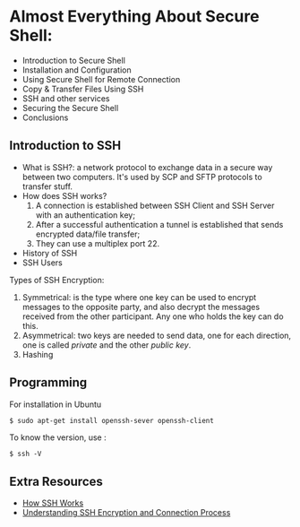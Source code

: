 # Almost Everything About Secure Shell:

* Introduction to Secure Shell
* Installation and Configuration
* Using Secure Shell for Remote Connection
* Copy & Transfer Files Using SSH
* SSH and other services
* Securing the Secure Shell
* Conclusions

## Introduction to SSH

* What is SSH?: a network protocol to exchange data in a secure way between two computers. It's used by SCP and SFTP protocols to transfer stuff.
* How does SSH works?
  1. A connection is established between SSH Client and SSH Server with an authentication key;
  2. After a successful authentication a tunnel is established that sends encrypted data/file transfer;
  3. They can use a multiplex port 22.
* History of SSH
* SSH Users

Types of SSH Encryption:
1. Symmetrical: is the type where one key can be used to encrypt messages to the opposite party, and also decrypt the messages received from the other participant. Any one who holds the key can do this.
2. Asymmetrical: two keys are needed to send data, one for each direction, one is called _private_ and the other _public key_.
3. Hashing

## Programming

For installation in Ubuntu
``` sh
$ sudo apt-get install openssh-sever openssh-client
```

To know the version, use :
``` shell
$ ssh -V
```

## Extra Resources

* [How SSH Works](https://www.youtube.com/watch?v=zlv9dI-9g1U)
* [Understanding SSH Encryption and Connection Process](https://www.digitalocean.com/community/tutorials/understanding-the-ssh-encryption-and-connection-process)
